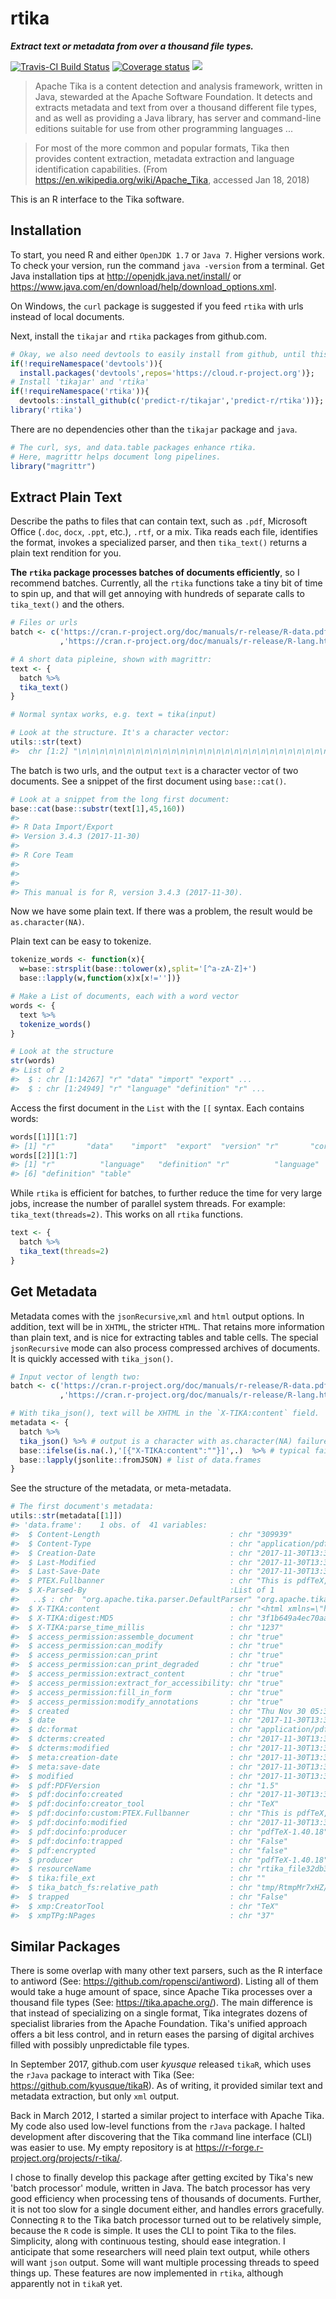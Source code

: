 
rtika
=====

***Extract text or metadata from over a thousand file types.***

[![Travis-CI Build Status](https://travis-ci.org/predict-r/rtika.svg?branch=master)](https://travis-ci.org/predict-r/rtika) [![Coverage status](https://codecov.io/gh/predict-r/rtika/branch/master/graph/badge.svg)](https://codecov.io/github/predict-r/rtika?branch=master) [![](https://badges.ropensci.org/191_status.svg)](https://github.com/ropensci/onboarding/issues/191)

> Apache Tika is a content detection and analysis framework, written in Java, stewarded at the Apache Software Foundation. It detects and extracts metadata and text from over a thousand different file types, and as well as providing a Java library, has server and command-line editions suitable for use from other programming languages ...

> For most of the more common and popular formats, Tika then provides content extraction, metadata extraction and language identification capabilities. (From <https://en.wikipedia.org/wiki/Apache_Tika>, accessed Jan 18, 2018)

This is an R interface to the Tika software.

Installation
------------

To start, you need R and either `OpenJDK 1.7` or `Java 7`. Higher versions work. To check your version, run the command `java -version` from a terminal. Get Java installation tips at <http://openjdk.java.net/install/> or <https://www.java.com/en/download/help/download_options.xml>.

On Windows, the `curl` package is suggested if you feed `rtika` with urls instead of local documents.

Next, install the `tikajar` and `rtika` packages from github.com.

``` r
# Okay, we also need devtools to easily install from github, until this is all on CRAN 
if(!requireNamespace('devtools')){
  install.packages('devtools',repos='https://cloud.r-project.org')};
# Install 'tikajar' and 'rtika'
if(!requireNamespace('rtika')){
  devtools::install_github(c('predict-r/tikajar','predict-r/rtika'))};
library('rtika')  
```

There are no dependencies other than the `tikajar` package and `java`.

``` r
# The curl, sys, and data.table packages enhance rtika.
# Here, magrittr helps document long pipelines.
library("magrittr")
```

Extract Plain Text
------------------

Describe the paths to files that can contain text, such as `.pdf`, Microsoft Office (`.doc`, `docx`, `.ppt`, etc.), `.rtf`, or a mix. Tika reads each file, identifies the format, invokes a specialized parser, and then `tika_text()` returns a plain text rendition for you.

**The `rtika` package processes batches of documents efficiently**, so I recommend batches. Currently, all the `rtika` functions take a tiny bit of time to spin up, and that will get annoying with hundreds of separate calls to `tika_text()` and the others.

``` r
# Files or urls
batch <- c('https://cran.r-project.org/doc/manuals/r-release/R-data.pdf'
           ,'https://cran.r-project.org/doc/manuals/r-release/R-lang.html')

# A short data pipleine, shown with magrittr:
text <- {
  batch %>%
  tika_text() 
}

# Normal syntax works, e.g. text = tika(input)

# Look at the structure. It's a character vector:
utils::str(text)
#>  chr [1:2] "\n\n\n\n\n\n\n\n\n\n\n\n\n\n\n\n\n\n\n\n\n\n\n\n\n\n\n\n\n\n\n\n\n\n\n\n\n\n\n\n\n\n\n\n\nR Data Import/Export\"| __truncated__ ...
```

The batch is two urls, and the output `text` is a character vector of two documents. See a snippet of the first document using `base::cat()`.

``` r
# Look at a snippet from the long first document:
base::cat(base::substr(text[1],45,160)) 
#> 
#> R Data Import/Export
#> Version 3.4.3 (2017-11-30)
#> 
#> R Core Team
#> 
#> 
#> 
#> This manual is for R, version 3.4.3 (2017-11-30).
```

Now we have some plain text. If there was a problem, the result would be `as.character(NA)`.

Plain text can be easy to tokenize.

``` r
tokenize_words <- function(x){
  w=base::strsplit(base::tolower(x),split='[^a-zA-Z]+')
  base::lapply(w,function(x)x[x!=''])}

# Make a List of documents, each with a word vector
words <- {
  text %>% 
  tokenize_words()
}

# Look at the structure
str(words)
#> List of 2
#>  $ : chr [1:14267] "r" "data" "import" "export" ...
#>  $ : chr [1:24949] "r" "language" "definition" "r" ...
```

Access the first document in the `List` with the `[[` syntax. Each contains words:

``` r
words[[1]][1:7] 
#> [1] "r"       "data"    "import"  "export"  "version" "r"       "core"
words[[2]][1:7] 
#> [1] "r"          "language"   "definition" "r"          "language"  
#> [6] "definition" "table"
```

While `rtika` is efficient for batches, to further reduce the time for very large jobs, increase the number of parallel system threads. For example: `tika_text(threads=2)`. This works on all `rtika` functions.

``` r
text <- {
  batch %>%
  tika_text(threads=2) 
}
```

Get Metadata
------------

Metadata comes with the `jsonRecursive`,`xml` and `html` output options. In addition, text will be in `XHTML`, the stricter `HTML`. That retains more information than plain text, and is nice for extracting tables and table cells. The special `jsonRecursive` mode can also process compressed archives of documents. It is quickly accessed with `tika_json()`.

``` r
# Input vector of length two:
batch <- c('https://cran.r-project.org/doc/manuals/r-release/R-data.pdf'
           ,'https://cran.r-project.org/doc/manuals/r-release/R-lang.html')

# With tika_json(), text will be XHTML in the `X-TIKA:content` field.
metadata <- {
  batch %>%
  tika_json() %>% # output is a character with as.character(NA) failures
  base::ifelse(is.na(.),'[{"X-TIKA:content":""}]',.)  %>% # typical failures handled
  base::lapply(jsonlite::fromJSON) # list of data.frames
}
```

See the structure of the metadata, or meta-metadata.

``` r
# The first document's metadata:
utils::str(metadata[[1]])
#> 'data.frame':    1 obs. of  41 variables:
#>  $ Content-Length                             : chr "309939"
#>  $ Content-Type                               : chr "application/pdf"
#>  $ Creation-Date                              : chr "2017-11-30T13:39:02Z"
#>  $ Last-Modified                              : chr "2017-11-30T13:39:02Z"
#>  $ Last-Save-Date                             : chr "2017-11-30T13:39:02Z"
#>  $ PTEX.Fullbanner                            : chr "This is pdfTeX, Version 3.14159265-2.6-1.40.18 (TeX Live 2017/Debian) kpathsea version 6.2.3"
#>  $ X-Parsed-By                                :List of 1
#>   ..$ : chr  "org.apache.tika.parser.DefaultParser" "org.apache.tika.parser.pdf.PDFParser"
#>  $ X-TIKA:content                             : chr "<html xmlns=\"http://www.w3.org/1999/xhtml\">\n<head>\n<meta name=\"date\" content=\"2017-11-30T13:39:02Z\" />\"| __truncated__
#>  $ X-TIKA:digest:MD5                          : chr "3f1b649a4ec70aaa4c2dad4eade8b430"
#>  $ X-TIKA:parse_time_millis                   : chr "1237"
#>  $ access_permission:assemble_document        : chr "true"
#>  $ access_permission:can_modify               : chr "true"
#>  $ access_permission:can_print                : chr "true"
#>  $ access_permission:can_print_degraded       : chr "true"
#>  $ access_permission:extract_content          : chr "true"
#>  $ access_permission:extract_for_accessibility: chr "true"
#>  $ access_permission:fill_in_form             : chr "true"
#>  $ access_permission:modify_annotations       : chr "true"
#>  $ created                                    : chr "Thu Nov 30 05:39:02 PST 2017"
#>  $ date                                       : chr "2017-11-30T13:39:02Z"
#>  $ dc:format                                  : chr "application/pdf; version=1.5"
#>  $ dcterms:created                            : chr "2017-11-30T13:39:02Z"
#>  $ dcterms:modified                           : chr "2017-11-30T13:39:02Z"
#>  $ meta:creation-date                         : chr "2017-11-30T13:39:02Z"
#>  $ meta:save-date                             : chr "2017-11-30T13:39:02Z"
#>  $ modified                                   : chr "2017-11-30T13:39:02Z"
#>  $ pdf:PDFVersion                             : chr "1.5"
#>  $ pdf:docinfo:created                        : chr "2017-11-30T13:39:02Z"
#>  $ pdf:docinfo:creator_tool                   : chr "TeX"
#>  $ pdf:docinfo:custom:PTEX.Fullbanner         : chr "This is pdfTeX, Version 3.14159265-2.6-1.40.18 (TeX Live 2017/Debian) kpathsea version 6.2.3"
#>  $ pdf:docinfo:modified                       : chr "2017-11-30T13:39:02Z"
#>  $ pdf:docinfo:producer                       : chr "pdfTeX-1.40.18"
#>  $ pdf:docinfo:trapped                        : chr "False"
#>  $ pdf:encrypted                              : chr "false"
#>  $ producer                                   : chr "pdfTeX-1.40.18"
#>  $ resourceName                               : chr "rtika_file32db361255b"
#>  $ tika:file_ext                              : chr ""
#>  $ tika_batch_fs:relative_path                : chr "tmp/RtmpMr7xHZ/rtika_file32db361255b"
#>  $ trapped                                    : chr "False"
#>  $ xmp:CreatorTool                            : chr "TeX"
#>  $ xmpTPg:NPages                              : chr "37"
```

Similar Packages
----------------

There is some overlap with many other text parsers, such as the R interface to antiword (See: <https://github.com/ropensci/antiword>). Listing all of them would take a huge amount of space, since Apache Tika processes over a thousand file types (See: <https://tika.apache.org/>). The main difference is that instead of specializing on a single format, Tika integrates dozens of specialist libraries from the Apache Foundation. Tika's unified approach offers a bit less control, and in return eases the parsing of digital archives filled with possibly unpredictable file types.

In September 2017, github.com user *kyusque* released `tikaR`, which uses the `rJava` package to interact with Tika (See: <https://github.com/kyusque/tikaR>). As of writing, it provided similar text and metadata extraction, but only `xml` output.

Back in March 2012, I started a similar project to interface with Apache Tika. My code also used low-level functions from the `rJava` package. I halted development after discovering that the Tika command line interface (CLI) was easier to use. My empty repository is at <https://r-forge.r-project.org/projects/r-tika/>.

I chose to finally develop this package after getting excited by Tika's new 'batch processor' module, written in Java. The batch processor has very good efficiency when processing tens of thousands of documents. Further, it is not too slow for a single document either, and handles errors gracefully. Connecting `R` to the Tika batch processor turned out to be relatively simple, because the `R` code is simple. It uses the CLI to point Tika to the files. Simplicity, along with continuous testing, should ease integration. I anticipate that some researchers will need plain text output, while others will want `json` output. Some will want multiple processing threads to speed things up. These features are now implemented in `rtika`, although apparently not in `tikaR` yet.
